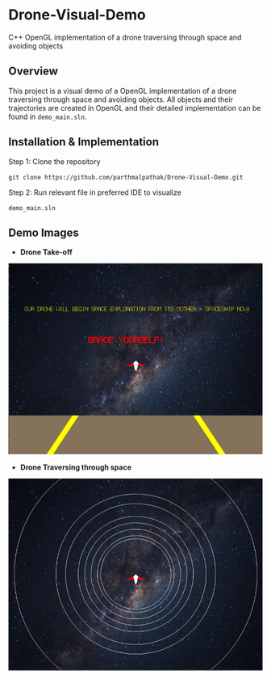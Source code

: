 # Drone-Visual-Demo
C++ OpenGL implementation of a drone traversing through space and avoiding objects

## Overview
This project is a visual demo of a OpenGL implementation of a drone traversing through space and avoiding objects. All objects and their trajectories are created in OpenGL and their detailed implementation can be found in ```demo_main.sln```.

## Installation & Implementation

Step 1: Clone the repository
```shell
git clone https://github.com/parthmalpathak/Drone-Visual-Demo.git
```

Step 2: Run relevant file in preferred IDE to visualize
```shell
demo_main.sln
```

## Demo Images

 * **Drone Take-off**
 <img src="Result Images/demo_png_3.png" width="600"/>
 
 * **Drone Traversing through space**
 <img src="Result Images/demo_png_1.png" width="600"/>
